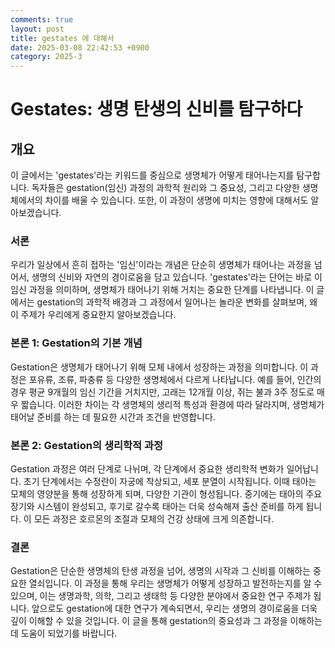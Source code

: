 ```yaml
---
comments: true
layout: post
title: gestates 에 대해서
date: 2025-03-08 22:42:53 +0900
category: 2025-3
---
```


# Gestates: 생명 탄생의 신비를 탐구하다

## 개요
이 글에서는 'gestates'라는 키워드를 중심으로 생명체가 어떻게 태어나는지를 탐구합니다. 독자들은 gestation(임신) 과정의 과학적 원리와 그 중요성, 그리고 다양한 생명체에서의 차이를 배울 수 있습니다. 또한, 이 과정이 생명에 미치는 영향에 대해서도 알아보겠습니다.

### 서론
우리가 일상에서 흔히 접하는 '임신'이라는 개념은 단순히 생명체가 태어나는 과정을 넘어서, 생명의 신비와 자연의 경이로움을 담고 있습니다. 'gestates'라는 단어는 바로 이 임신 과정을 의미하며, 생명체가 태어나기 위해 거치는 중요한 단계를 나타냅니다. 이 글에서는 gestation의 과학적 배경과 그 과정에서 일어나는 놀라운 변화를 살펴보며, 왜 이 주제가 우리에게 중요한지 알아보겠습니다.

### 본론 1: Gestation의 기본 개념
Gestation은 생명체가 태어나기 위해 모체 내에서 성장하는 과정을 의미합니다. 이 과정은 포유류, 조류, 파충류 등 다양한 생명체에서 다르게 나타납니다. 예를 들어, 인간의 경우 평균 9개월의 임신 기간을 거치지만, 고래는 12개월 이상, 쥐는 불과 3주 정도로 매우 짧습니다. 이러한 차이는 각 생명체의 생리적 특성과 환경에 따라 달라지며, 생명체가 태어날 준비를 하는 데 필요한 시간과 조건을 반영합니다.

### 본론 2: Gestation의 생리학적 과정
Gestation 과정은 여러 단계로 나뉘며, 각 단계에서 중요한 생리학적 변화가 일어납니다. 초기 단계에서는 수정란이 자궁에 착상되고, 세포 분열이 시작됩니다. 이때 태아는 모체의 영양분을 통해 성장하게 되며, 다양한 기관이 형성됩니다. 중기에는 태아의 주요 장기와 시스템이 완성되고, 후기로 갈수록 태아는 더욱 성숙해져 출산 준비를 하게 됩니다. 이 모든 과정은 호르몬의 조절과 모체의 건강 상태에 크게 의존합니다.

### 결론
Gestation은 단순한 생명체의 탄생 과정을 넘어, 생명의 시작과 그 신비를 이해하는 중요한 열쇠입니다. 이 과정을 통해 우리는 생명체가 어떻게 성장하고 발전하는지를 알 수 있으며, 이는 생명과학, 의학, 그리고 생태학 등 다양한 분야에서 중요한 연구 주제가 됩니다. 앞으로도 gestation에 대한 연구가 계속되면서, 우리는 생명의 경이로움을 더욱 깊이 이해할 수 있을 것입니다. 이 글을 통해 gestation의 중요성과 그 과정을 이해하는 데 도움이 되었기를 바랍니다.